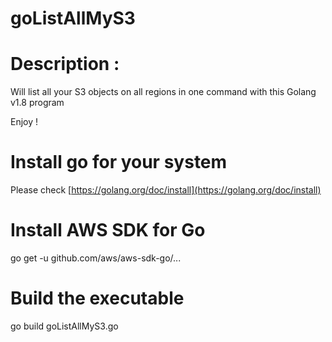goListAllMyS3 
==============================================================================

# Description :
Will list all your S3 objects on all regions in one command with this Golang v1.8 program

Enjoy !

# Install go for your system
Please check [https://golang.org/doc/install](https://golang.org/doc/install)

# Install AWS SDK for Go
go get -u github.com/aws/aws-sdk-go/...

# Build the executable
go build goListAllMyS3.go

     